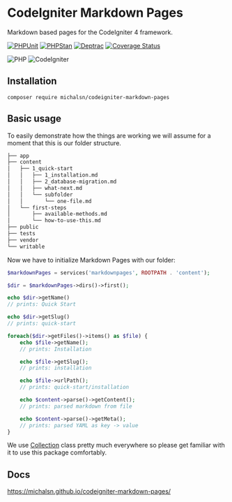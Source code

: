 # CodeIgniter Markdown Pages

Markdown based pages for the CodeIgniter 4 framework.

[![PHPUnit](https://github.com/michalsn/codeigniter-markdown-pages/actions/workflows/phpunit.yml/badge.svg)](https://github.com/michalsn/codeigniter-markdown-pages/actions/workflows/phpunit.yml)
[![PHPStan](https://github.com/michalsn/codeigniter-markdown-pages/actions/workflows/phpstan.yml/badge.svg)](https://github.com/michalsn/codeigniter-markdown-pages/actions/workflows/phpstan.yml)
[![Deptrac](https://github.com/michalsn/codeigniter-markdown-pages/actions/workflows/deptrac.yml/badge.svg)](https://github.com/michalsn/codeigniter-markdown-pages/actions/workflows/deptrac.yml)
[![Coverage Status](https://coveralls.io/repos/github/michalsn/codeigniter-markdown-pages/badge.svg?branch=develop)](https://coveralls.io/github/michalsn/codeigniter-markdown-pages?branch=develop)

![PHP](https://img.shields.io/badge/PHP-%5E8.1-blue)
![CodeIgniter](https://img.shields.io/badge/CodeIgniter-%5E4.3-blue)

## Installation

    composer require michalsn/codeigniter-markdown-pages

## Basic usage

To easily demonstrate how the things are working we will assume for a moment that this is our folder structure.

```bash
├── app
├── content
│   ├── 1_quick-start
│   │   ├── 1_installation.md
│   │   ├── 2_database-migration.md
│   │   ├── what-next.md
│   │   └── subfolder
│   │       └── one-file.md
│   └── first-steps
│       ├── available-methods.md
│       └── how-to-use-this.md
├── public
├── tests
├── vendor
└── writable
```

Now we have to initialize Markdown Pages with our folder:

```php
$markdownPages = services('markdownpages', ROOTPATH . 'content');

$dir = $markdownPages->dirs()->first();

echo $dir->getName()
// prints: Quick Start

echo $dir->getSlug()
// prints: quick-start

foreach($dir->getFiles()->items() as $file) {
    echo $file->getName();
    // prints: Installation

    echo $file->getSlug();
    // prints: installation

    echo $file->urlPath();
    // prints: quick-start/installation

    echo $content->parse()->getContent();
    // prints: parsed markdown from file

    echo $content->parse()->getMeta();
    // prints: parsed YAML as key -> value
}
```

We use [Collection](https://github.com/lonnieezell/myth-collection) class pretty much everywhere so please get familiar with it to use this package comfortably.

## Docs

https://michalsn.github.io/codeigniter-markdown-pages/
